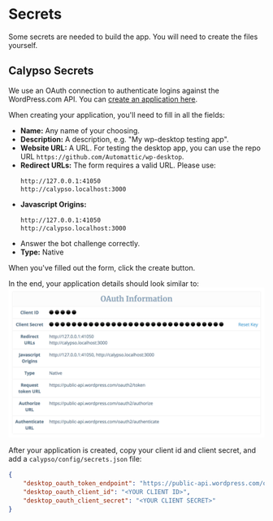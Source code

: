 # Secrets

Some secrets are needed to build the app. You will need to create the files yourself.

## Calypso Secrets

We use an OAuth connection to authenticate logins against the WordPress.com API.
You can [create an application here](https://developer.wordpress.com/apps/new/).

When creating your application, you'll need to fill in all the fields:

* **Name:** Any name of your choosing.
* **Description:** A description, e.g. "My wp-desktop testing app".
* **Website URL:** A URL. For testing the desktop app, you can use the repo URL
  `https://github.com/Automattic/wp-desktop`.
* **Redirect URLs:** The form requires a valid URL. Please use: 
	```
	http://127.0.0.1:41050
	http://calypso.localhost:3000
	```
* **Javascript Origins:** 
	```
	http://127.0.0.1:41050
	http://calypso.localhost:3000
	```
* Answer the bot challenge correctly.
* **Type:** Native

When you've filled out the form, click the create button.

In the end, your application details should look similar to:
![application details](../.github/images/secrets.png)

After your application is created, copy your client id and client secret, and add a
`calypso/config/secrets.json` file:

```json
{
	"desktop_oauth_token_endpoint": "https://public-api.wordpress.com/oauth2/token",
	"desktop_oauth_client_id": "<YOUR CLIENT ID>",
	"desktop_oauth_client_secret": "<YOUR CLIENT SECRET>"
}
```
